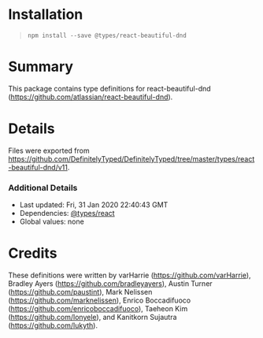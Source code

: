 # Installation
> `npm install --save @types/react-beautiful-dnd`

# Summary
This package contains type definitions for react-beautiful-dnd (https://github.com/atlassian/react-beautiful-dnd).

# Details
Files were exported from https://github.com/DefinitelyTyped/DefinitelyTyped/tree/master/types/react-beautiful-dnd/v11.

### Additional Details
 * Last updated: Fri, 31 Jan 2020 22:40:43 GMT
 * Dependencies: [@types/react](https://npmjs.com/package/@types/react)
 * Global values: none

# Credits
These definitions were written by varHarrie (https://github.com/varHarrie), Bradley Ayers (https://github.com/bradleyayers), Austin Turner (https://github.com/paustint), Mark Nelissen (https://github.com/marknelissen), Enrico Boccadifuoco (https://github.com/enricoboccadifuoco), Taeheon Kim (https://github.com/lonyele), and Kanitkorn Sujautra (https://github.com/lukyth).
